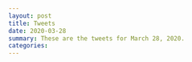 ```yaml
---
layout: post
title: Tweets
date: 2020-03-28
summary: These are the tweets for March 28, 2020.
categories:
---
```


